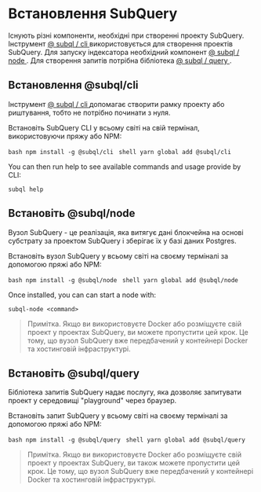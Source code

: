 # Встановлення SubQuery

Існують різні компоненти, необхідні при створенні проекту SubQuery. Інструмент [ @ subql / cli ](https://github.com/subquery/subql/tree/docs-new-section/packages/cli) використовується для створення проектів SubQuery. Для запуску індексатора необхідний компонент [ @ subql / node ](https://github.com/subquery/subql/tree/docs-new-section/packages/node). Для створення запитів потрібна бібліотека [ @ subql / query ](https://github.com/subquery/subql/tree/docs-new-section/packages/query).

## Встановлення @subql/cli

Інструмент [ @ subql / cli ](https://github.com/subquery/subql/tree/docs-new-section/packages/cli) допомагає створити рамку проекту або риштування, тобто не потрібно починати з нуля.

Встановіть SubQuery CLI у всьому світі на свій термінал, використовуючи пряжу або NPM:

<CodeGroup> <CodeGroupItem title="NPM"> ```bash npm install -g @subql/cli ``` </CodeGroupItem>
<CodeGroupItem title="YARN" active> ```shell yarn global add @subql/cli ``` </CodeGroupItem> </CodeGroup>

You can then run help to see available commands and usage provide by CLI:

```shell
subql help
```
## Встановіть @subql/node

Вузол SubQuery - це реалізація, яка витягує дані блокчейна на основі субстрату за проектом SubQuery і зберігає їх у базі даних Postgres.

Встановіть вузол SubQuery у всьому світі на своєму терміналі за допомогою пряжі або NPM:

<CodeGroup> <CodeGroupItem title="NPM"> ```bash npm install -g @subql/node ``` </CodeGroupItem>
<CodeGroupItem title="YARN" active> ```shell yarn global add @subql/node ``` </CodeGroupItem> </CodeGroup>

Once installed, you can can start a node with:

```shell
subql-node <command>
```
> Примітка. Якщо ви використовуєте Docker або розміщуєте свій проект у проектах SubQuery, ви можете пропустити цей крок. Це тому, що вузол SubQuery вже передбачений у контейнері Docker та хостинговій інфраструктурі.

## Встановіть @subql/query

Бібліотека запитів SubQuery надає послугу, яка дозволяє запитувати проект у середовищі "playground" через браузер.

Встановіть запит SubQuery у всьому світі на своєму терміналі за допомогою пряжі або NPM:

<CodeGroup> <CodeGroupItem title="NPM"> ```bash npm install -g @subql/query ``` </CodeGroupItem>
<CodeGroupItem title="YARN" active> ```shell yarn global add @subql/query ``` </CodeGroupItem> </CodeGroup>

> Примітка. Якщо ви використовуєте Docker або розміщуєте свій проект у проектах SubQuery, ви також можете пропустити цей крок. Це тому, що вузол SubQuery вже передбачений у контейнері Docker та хостинговій інфраструктурі. 